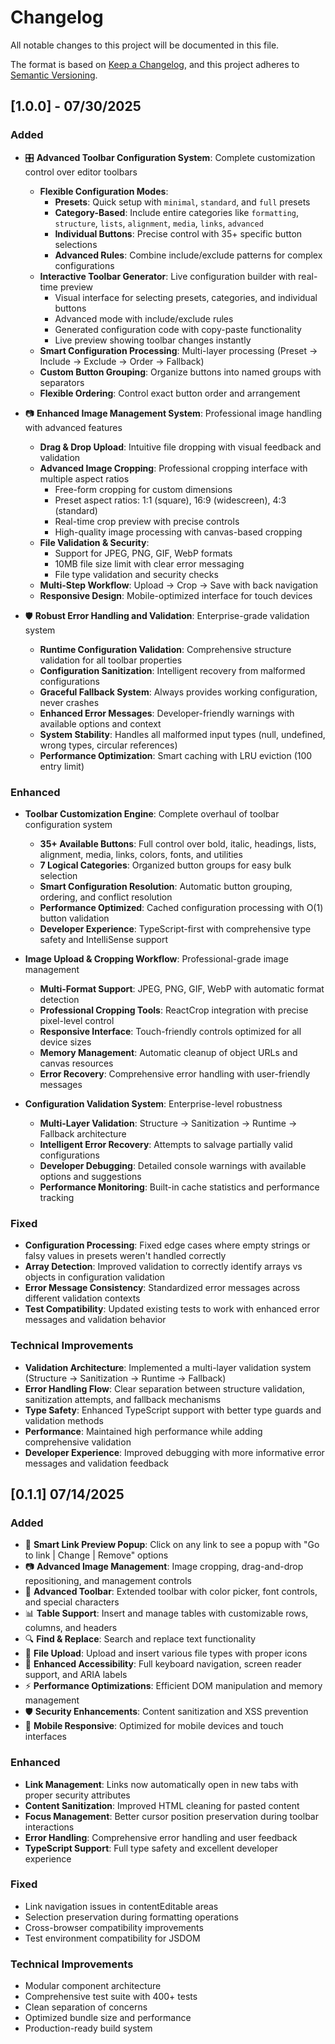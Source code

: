 # Changelog

All notable changes to this project will be documented in this file.

The format is based on [Keep a Changelog](https://keepachangelog.com/en/1.0.0/),
and this project adheres to [Semantic Versioning](https://semver.org/spec/v2.0.0.html).

## [1.0.0] - 07/30/2025

### Added

- 🎛️ **Advanced Toolbar Configuration System**: Complete customization control over editor toolbars
  - **Flexible Configuration Modes**: 
    - **Presets**: Quick setup with `minimal`, `standard`, and `full` presets
    - **Category-Based**: Include entire categories like `formatting`, `structure`, `lists`, `alignment`, `media`, `links`, `advanced`
    - **Individual Buttons**: Precise control with 35+ specific button selections
    - **Advanced Rules**: Combine include/exclude patterns for complex configurations
  - **Interactive Toolbar Generator**: Live configuration builder with real-time preview
    - Visual interface for selecting presets, categories, and individual buttons
    - Advanced mode with include/exclude rules
    - Generated configuration code with copy-paste functionality
    - Live preview showing toolbar changes instantly
  - **Smart Configuration Processing**: Multi-layer processing (Preset → Include → Exclude → Order → Fallback)
  - **Custom Button Grouping**: Organize buttons into named groups with separators
  - **Flexible Ordering**: Control exact button order and arrangement

- 📷 **Enhanced Image Management System**: Professional image handling with advanced features
  - **Drag & Drop Upload**: Intuitive file dropping with visual feedback and validation
  - **Advanced Image Cropping**: Professional cropping interface with multiple aspect ratios
    - Free-form cropping for custom dimensions
    - Preset aspect ratios: 1:1 (square), 16:9 (widescreen), 4:3 (standard)
    - Real-time crop preview with precise controls
    - High-quality image processing with canvas-based cropping
  - **File Validation & Security**: 
    - Support for JPEG, PNG, GIF, WebP formats
    - 10MB file size limit with clear error messaging
    - File type validation and security checks
  - **Multi-Step Workflow**: Upload → Crop → Save with back navigation
  - **Responsive Design**: Mobile-optimized interface for touch devices

- 🛡️ **Robust Error Handling and Validation**: Enterprise-grade validation system
  - **Runtime Configuration Validation**: Comprehensive structure validation for all toolbar properties
  - **Configuration Sanitization**: Intelligent recovery from malformed configurations
  - **Graceful Fallback System**: Always provides working configuration, never crashes
  - **Enhanced Error Messages**: Developer-friendly warnings with available options and context
  - **System Stability**: Handles all malformed input types (null, undefined, wrong types, circular references)
  - **Performance Optimization**: Smart caching with LRU eviction (100 entry limit)

### Enhanced

- **Toolbar Customization Engine**: Complete overhaul of toolbar configuration system
  - **35+ Available Buttons**: Full control over bold, italic, headings, lists, alignment, media, links, colors, fonts, and utilities
  - **7 Logical Categories**: Organized button groups for easy bulk selection
  - **Smart Configuration Resolution**: Automatic button grouping, ordering, and conflict resolution
  - **Performance Optimized**: Cached configuration processing with O(1) button validation
  - **Developer Experience**: TypeScript-first with comprehensive type safety and IntelliSense support

- **Image Upload & Cropping Workflow**: Professional-grade image management
  - **Multi-Format Support**: JPEG, PNG, GIF, WebP with automatic format detection
  - **Professional Cropping Tools**: ReactCrop integration with precise pixel-level control
  - **Responsive Interface**: Touch-friendly controls optimized for all device sizes
  - **Memory Management**: Automatic cleanup of object URLs and canvas resources
  - **Error Recovery**: Comprehensive error handling with user-friendly messages

- **Configuration Validation System**: Enterprise-level robustness
  - **Multi-Layer Validation**: Structure → Sanitization → Runtime → Fallback architecture
  - **Intelligent Error Recovery**: Attempts to salvage partially valid configurations
  - **Developer Debugging**: Detailed console warnings with available options and suggestions
  - **Performance Monitoring**: Built-in cache statistics and performance tracking

### Fixed

- **Configuration Processing**: Fixed edge cases where empty strings or falsy values in presets weren't handled correctly
- **Array Detection**: Improved validation to correctly identify arrays vs objects in configuration validation
- **Error Message Consistency**: Standardized error messages across different validation contexts
- **Test Compatibility**: Updated existing tests to work with enhanced error messages and validation behavior

### Technical Improvements

- **Validation Architecture**: Implemented a multi-layer validation system (Structure → Sanitization → Runtime → Fallback)
- **Error Handling Flow**: Clear separation between structure validation, sanitization attempts, and fallback mechanisms
- **Type Safety**: Enhanced TypeScript support with better type guards and validation methods
- **Performance**: Maintained high performance while adding comprehensive validation
- **Developer Experience**: Improved debugging with more informative error messages and validation feedback


## [0.1.1] 07/14/2025

### Added

- 🔗 **Smart Link Preview Popup**: Click on any link to see a popup with "Go to link | Change | Remove" options
- 📷 **Advanced Image Management**: Image cropping, drag-and-drop repositioning, and management controls
- 🎨 **Advanced Toolbar**: Extended toolbar with color picker, font controls, and special characters
- 📊 **Table Support**: Insert and manage tables with customizable rows, columns, and headers
- 🔍 **Find & Replace**: Search and replace text functionality
- 📁 **File Upload**: Upload and insert various file types with proper icons
- 🎯 **Enhanced Accessibility**: Full keyboard navigation, screen reader support, and ARIA labels
- ⚡ **Performance Optimizations**: Efficient DOM manipulation and memory management
- 🛡️ **Security Enhancements**: Content sanitization and XSS prevention
- 📱 **Mobile Responsive**: Optimized for mobile devices and touch interfaces

### Enhanced

- **Link Management**: Links now automatically open in new tabs with proper security attributes
- **Content Sanitization**: Improved HTML cleaning for pasted content
- **Focus Management**: Better cursor position preservation during toolbar interactions
- **Error Handling**: Comprehensive error handling and user feedback
- **TypeScript Support**: Full type safety and excellent developer experience

### Fixed

- Link navigation issues in contentEditable areas
- Selection preservation during formatting operations
- Cross-browser compatibility improvements
- Test environment compatibility for JSDOM

### Technical Improvements

- Modular component architecture
- Comprehensive test suite with 400+ tests
- Clean separation of concerns
- Optimized bundle size and performance
- Production-ready build system